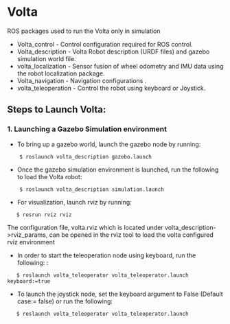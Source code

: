 # Volta
ROS packages used to run the Volta only in simulation

  * Volta_control - Control configuration required for ROS control.
  * Volta_description - Volta Robot description (URDF files) and gazebo simulation world file.
  * volta_localization - Sensor fusion of wheel odometry and IMU data using the robot localization package.
  * Volta_navigation - Navigation configurations .
  * volta_teleoperation - Control the robot using keyboard or Joystick.

## Steps to Launch Volta:

### 1. Launching a Gazebo Simulation environment
 * To bring up a gazebo world, launch the gazebo node by running:  
```
    $ roslaunch volta_description gazebo.launch 
```
 * Once the gazebo simulation environment is launched, run the following to load the Volta robot:  
```
    $ roslaunch volta_description simulation.launch 
```
 * For visualization, launch rviz by running:        
 ```
    $ rosrun rviz rviz
```
   The configuration file, volta.rviz which is located under volta_description->rviz_params, can be opened in the rviz tool to load the volta configured rviz environment

 * In order to start the teleoperation node using keyboard, run the following:  :        
 ```
    $ roslaunch volta_teleoperator volta_teleoperator.launch keyboard:=true 
```
 * To launch the joystick node, set the keyboard argument to False (Default case:= false) or run the following:       
 ```
    $ roslaunch volta_teleoperator volta_teleoperator.launch  
```
   
